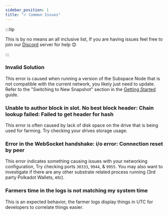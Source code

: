 ```yaml
---
sidebar_position: 1
title: "🔥 Common Issues"
---
```


:::tip

This is by no means an all inclusive list, If you are having issues feel free to join our [Discord](https://discord.gg/subspace-network) server for help 😊

:::

### Invalid Solution
This error is caused when running a version of the Subspace Node that is not compatible with the current network, you likely just need to update. Refer to the "Switching to New Snapshot" section in the [Getting Started](pathname:///docs/Getting%20Started/farming) guide.

### Unable to author block in slot. No best block header: Chain lookup failed: Failed to get header for hash
This error is often caused by lack of disk space on the drive that is being used for farming. Try checking your drives storage usage.

### Error in the WebSocket handshake: i/o error: Connection reset by peer
This error indicates something causing issues with your networking configuration, Try checking ports `30333`, `9944`, & `9955`. You may also want to investigate if there are any other substrate related process running (3rd party Polkadot Wallets, etc).

### Farmers time in the logs is not matching my system time
This is an expected behavior, the farmer logs display things in UTC for developers to correlate things easier. 

